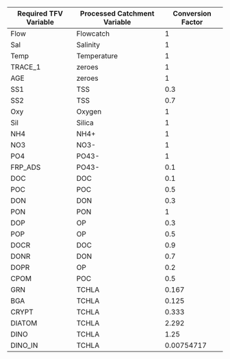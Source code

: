 |Required TFV Variable|	Processed Catchment Variable|	Conversion Factor|
|---------------------|-----------------------------|------------------|
|Flow |	Flowcatch |	1|
|Sal|	Salinity	|1|
|Temp|	Temperature|	1|
|TRACE_1|	zeroes	|1|
|AGE|	zeroes	|1|
|SS1|	TSS|0.3|
|SS2|	TSS	|0.7|
|Oxy|	Oxygen|1|
|Sil|	Silica	|1|
|NH4|	NH4+	|1|
|NO3|	NO3-|	1|
|PO4|	PO43-|	1|
|FRP_ADS|	PO43-|	0.1|
|DOC|	DOC|	0.1|
|POC|	POC	|0.5|
|DON|	DON|	0.3|
|PON|	PON|	1|
|DOP|	OP|	0.3|
|POP|	OP|	0.5|
|DOCR|	DOC|	0.9|
|DONR|	DON|	0.7|
|DOPR|	OP	|0.2|
|CPOM|	POC|	0.5|
|GRN	|TCHLA|	0.167|
|BGA|	TCHLA	|0.125|
|CRYPT|	TCHLA	|0.333|
|DIATOM	|TCHLA	|2.292|
|DINO|	TCHLA	|1.25|
|DINO_IN	|TCHLA	|0.00754717|
